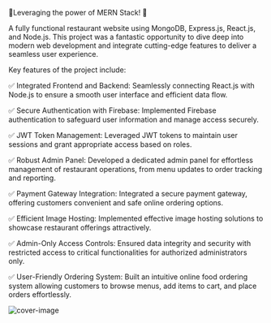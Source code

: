 🌟Leveraging the power of MERN Stack! 🚀

A fully functional restaurant website using MongoDB, Express.js, React.js, and Node.js. This project was a fantastic opportunity to dive deep into modern web development and integrate cutting-edge features to deliver a seamless user experience.

Key features of the project include:

✅ Integrated Frontend and Backend: Seamlessly connecting React.js with Node.js to ensure a smooth user interface and efficient data flow.

✅ Secure Authentication with Firebase: Implemented Firebase authentication to safeguard user information and manage access securely.

✅ JWT Token Management: Leveraged JWT tokens to maintain user sessions and grant appropriate access based on roles.

✅ Robust Admin Panel: Developed a dedicated admin panel for effortless management of restaurant operations, from menu updates to order tracking and reporting.

✅ Payment Gateway Integration: Integrated a secure payment gateway, offering customers convenient and safe online ordering options.

✅ Efficient Image Hosting: Implemented effective image hosting solutions to showcase restaurant offerings attractively.

✅ Admin-Only Access Controls: Ensured data integrity and security with restricted access to critical functionalities for authorized administrators only.

✅ User-Friendly Ordering System: Built an intuitive online food ordering system allowing customers to browse menus, add items to cart, and place orders effortlessly.



![cover-image](https://github.com/user-attachments/assets/d06b5fe9-c5d6-42c6-8479-384d7303eb0d)
